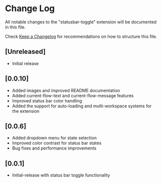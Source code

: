 # Change Log

All notable changes to the "statusbar-toggle" extension will be documented in this file.

Check [Keep a Changelog](http://keepachangelog.com/) for recommendations on how to structure this file.

## [Unreleased]

- Initial release

## [0.0.10]
- Added images and improved README documentation
- Added current-flow-text and current-flow-message features
- Improved status bar color handling
- Added the support for auto-loading and multi-workspace systems for the extension

## [0.0.6]
- Added dropdown menu for state selection
- Improved color contrast for status bar states
- Bug fixes and performance improvements

## [0.0.1]
- Initial-release with status bar toggle functionality